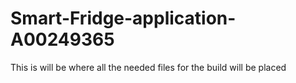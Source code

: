 # Smart-Fridge-application-A00249365
This is will be where all the needed files for the build will be placed 
